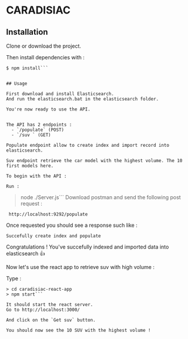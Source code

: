 ﻿




# CARADISIAC

## Installation

Clone or download the project.

Then install dependencies with :

```
$ npm install```


## Usage

First download and install Elasticsearch.
And run the elasticsearch.bat in the elasticsearch folder.

You're now ready to use the API.


The API has 2 endpoints :
  - `/populate` (POST)
  - `/suv ` (GET)

Populate endpoint allow to create index and import record into elasticsearch.

Suv endpoint retrieve the car model with the highest volume. The 10 first models here.

To begin with the API :

Run :
```
> node ./Server.js```
Download postman and send the following post request :

` http://localhost:9292/populate`

Once requested you should see a response such like :

`Succefully create index and populate`

Congratulations ! You've succefully indexed and imported data into elasticsearch :thumbsup:

Now let's use the react app to retrieve suv with high volume :

Type :
```
> cd caradisiac-react-app
> npm start```

It should start the react server.
Go to http://localhost:3000/

And click on the `Get suv` button.

You should now see the 10 SUV with the highest volume ! 



















